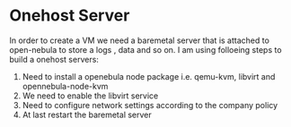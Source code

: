 # Onehost Server

In order to create a VM we need a baremetal server that is attached to open-nebula to store a logs , data and so on. I am using folloeing steps to build a onehost servers:

1. Need to install a openebula node package i.e. qemu-kvm, libvirt and opennebula-node-kvm
2. We need to enable the libvirt service
3. Need to configure network settings according to the company policy
4. At last restart the baremetal server

